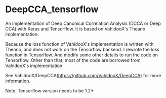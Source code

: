 # DeepCCA_tensorflow

An implementation of Deep Canonical Correlation Analysis (DCCA or Deep CCA) with Keras and Tensorflow. It is based on VahidooX's Theano implementation. 

Because the loss function of VahidooX's implementation  is written with Theano, and does not work on the Tensorflow backend. I rewrote the loss function in Tensorflow. And modify some other details to run the code on Tensorflow. Other than that, most of the code are borrowed from VahidooX's implementation.

See VahidooX/DeepCCA(https://github.com/VahidooX/DeepCCA) for more information.

Note: Tensorflow version needs to be 1.2+